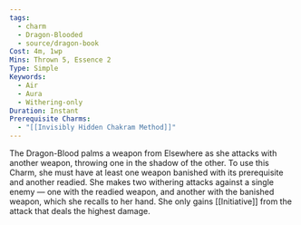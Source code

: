 ```yaml
---
tags:
  - charm
  - Dragon-Blooded
  - source/dragon-book
Cost: 4m, 1wp
Mins: Thrown 5, Essence 2
Type: Simple
Keywords:
  - Air
  - Aura
  - Withering-only
Duration: Instant
Prerequisite Charms:
  - "[[Invisibly Hidden Chakram Method]]"
---
```

The Dragon-Blood palms a weapon from Elsewhere as she attacks with another weapon, throwing one in the shadow of the other. To use this Charm, she must have at least one weapon banished with its prerequisite and another readied. She makes two withering attacks against a single enemy — one with the readied weapon, and another with the banished weapon, which she recalls to her hand. She only gains [[Initiative]] from the attack that deals the highest damage.